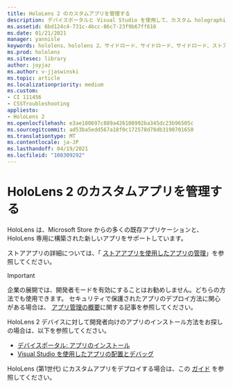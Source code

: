 ```yaml
---
title: HoloLens 2 のカスタムアプリを管理する
description: デバイスポータルと Visual Studio を使用して、カスタム holographic アプリを HoloLens 2 デバイスにインストール、アンインストール、およびサイドロードする方法について説明します。
ms.assetid: 6bd124c4-731c-4bcc-86c7-23f9b67ff616
ms.date: 01/21/2021
manager: yannisle
keywords: hololens、hololens 2、サイドロード、サイドロード、サイドロード、ストア、uwp、アプリ、インストール
ms.prod: hololens
ms.sitesec: library
author: joyjaz
ms.author: v-jjaswinski
ms.topic: article
ms.localizationpriority: medium
ms.custom:
- CI 111456
- CSSTroubleshooting
appliesto:
- HoloLens 2
ms.openlocfilehash: e3ae180697c889a426108992ba345dc23b96505c
ms.sourcegitcommit: ad53ba5edd567a18f0c172578d78db3190701650
ms.translationtype: MT
ms.contentlocale: ja-JP
ms.lasthandoff: 04/19/2021
ms.locfileid: "108309292"
---
```

# <a name="manage-custom-apps-for-hololens-2"></a>HoloLens 2 のカスタムアプリを管理する

HoloLens は、Microsoft Store からの多くの既存アプリケーションと、HoloLens 専用に構築された新しいアプリをサポートしています。 

ストアアプリの詳細については、「 [ストアアプリを使用したアプリの管理](holographic-store-apps.md)」を参照してください。

> [!IMPORTANT]
> 企業の展開では、開発者モードを有効にすることはお勧めしません。どちらの方法でも使用できます。 セキュリティで保護されたアプリのデプロイ方法に関心がある場合は、 [アプリ管理の概要](app-deploy-overview.md)に関する記事を参照してください。

HoloLens 2 デバイスに対して開発者向けのアプリのインストール方法をお探しの場合は、以下を参照してください。
- [デバイスポータル: アプリのインストール](https://docs.microsoft.com/windows/mixed-reality/develop/platform-capabilities-and-apis/using-the-windows-device-portal#installing-an-app)
- [Visual Studio を使用したアプリの配置とデバッグ](https://docs.microsoft.com/windows/mixed-reality/develop/platform-capabilities-and-apis/using-visual-studio)

HoloLens (第1世代) にカスタムアプリをデプロイする場合は、この [ガイド](holographic-custom-apps.md) を参照してください。